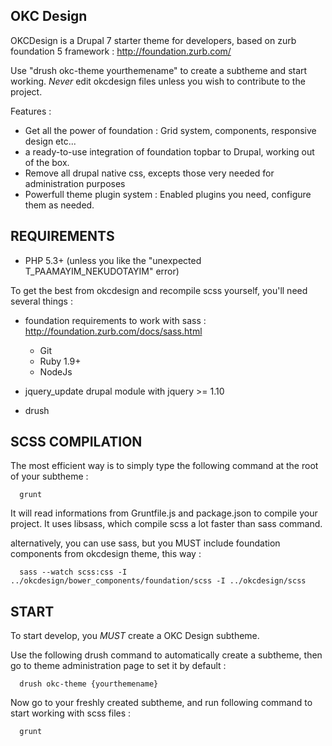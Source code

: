 OKC Design
-------------

OKCDesign is a Drupal 7 starter theme for developers, based on zurb foundation 5 framework :
http://foundation.zurb.com/

Use "drush okc-theme yourthemename" to create a subtheme and start working.
*Never* edit okcdesign files unless you wish to contribute to the project.

Features :
- Get all the power of foundation :  Grid system, components, responsive design etc...
- a ready-to-use integration of foundation topbar to Drupal, working out of the box.
- Remove all drupal native css, excepts those very needed for administration purposes
- Powerfull theme plugin system : Enabled plugins you need, configure them as needed.

REQUIREMENTS
-------------

- PHP 5.3+ (unless you like the "unexpected T_PAAMAYIM_NEKUDOTAYIM" error)

To get the best from okcdesign and recompile scss yourself, you'll need several things :
- foundation requirements to work with sass : http://foundation.zurb.com/docs/sass.html
  - Git
  - Ruby 1.9+
  - NodeJs

- jquery_update drupal module with jquery >= 1.10
- drush

SCSS COMPILATION
------------------


The most efficient way is to simply type the following command at the root of your subtheme :
```shell
  grunt
```

It will read informations from Gruntfile.js and package.json to compile your project.
It uses libsass, which compile scss a lot faster than sass command.

alternatively, you can use sass, but you MUST include foundation components from okcdesign theme, this way :

```shell
  sass --watch scss:css -I ../okcdesign/bower_components/foundation/scss -I ../okcdesign/scss
```

START
-----------------

To start develop, you  *MUST* create a OKC Design subtheme.

Use the following drush command to automatically create a subtheme, then go to theme administration page to set it by default :

```shell
  drush okc-theme {yourthemename}
```

Now go to your freshly created subtheme, and run following command to start working
with scss files :

```shell
  grunt
```


